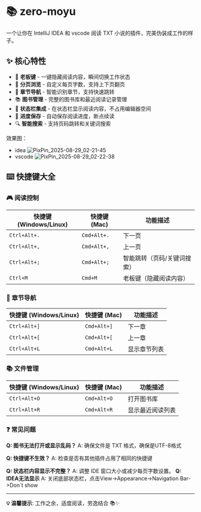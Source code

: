 # 📚 zero-moyu

一个让你在 IntelliJ IDEA 和 vscode 阅读 TXT 小说的插件，完美伪装成工作的样子。

## ✨ 核心特性

- 🎯 **老板键** - 一键隐藏阅读内容，瞬间切换工作状态
- 📄 **分页浏览** - 自定义每页字数，支持上下页翻页
- 🧭 **章节导航** - 智能识别章节，支持快速跳转
- 📚 **图书管理** - 完整的图书库和最近阅读记录管理
- 🎨 **状态栏集成** - 在状态栏显示阅读内容，不占用编辑器空间
- 💾 **进度保存** - 自动保存阅读进度，断点续读
- 🔍 **智能搜索** - 支持页码跳转和关键词搜索

效果图：
- idea
![PixPin_2025-08-29_02-21-45](https://images.guangyin.blog/2025/08/f11977a71bbc6a6e79b6f16f44e66a8f.webp)
- vscode
![PixPin_2025-08-29_02-22-38](https://images.guangyin.blog/2025/08/e622ffc43ae046732995cffd26ef5f55.webp)

## ⌨️ 快捷键大全

### 🎮 阅读控制
| 快捷键 (Windows/Linux) | 快捷键 (Mac) | 功能描述 |
|------------------------|-------------|----------|
| `Ctrl+Alt+.` | `Cmd+Alt+.` | 下一页 |
| `Ctrl+Alt+,` | `Cmd+Alt+,` | 上一页 |
| `Ctrl+Alt+;` | `Cmd+Alt+;` | 智能跳转（页码/关键词搜索） |
| `Ctrl+M` | `Cmd+M` | 老板键（隐藏阅读内容） |

### 📖 章节导航
| 快捷键 (Windows/Linux) | 快捷键 (Mac) | 功能描述 |
|------------------------|-------------|----------|
| `Ctrl+Alt+]` | `Cmd+Alt+]` | 下一章 |
| `Ctrl+Alt+[` | `Cmd+Alt+[` | 上一章 |
| `Ctrl+Alt+L` | `Cmd+Alt+L` | 显示章节列表 |

### 📚 文件管理
| 快捷键 (Windows/Linux) | 快捷键 (Mac) | 功能描述 |
|------------------------|-------------|----------|
| `Ctrl+Alt+O` | `Cmd+Alt+O` | 打开图书库 |
| `Ctrl+Alt+R` | `Cmd+Alt+R` | 显示最近阅读列表 |

### ❓ 常见问题
**Q: 图书无法打开或显示乱码？**
A: 确保文件是 TXT 格式，确保是UTF-8格式

**Q: 快捷键不生效？**
A: 检查是否有其他插件占用了相同的快捷键

**Q: 状态栏内容显示不完整？**
A: 调整 IDE 窗口大小或减少每页字数设置。
**Q: IDEA无法显示**
A: 关闭底部状态栏，点击View->Appearance->Navigation Bar->Don`t show 

---

**💡 温馨提示**: 工作之余，适度阅读，劳逸结合 📚✨
